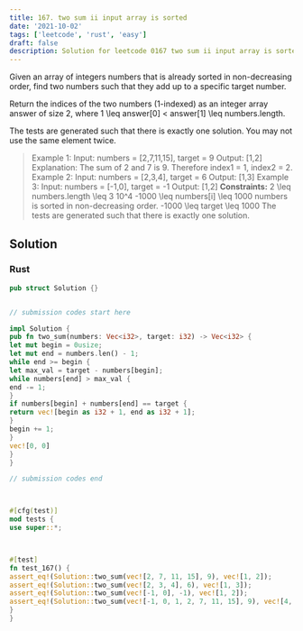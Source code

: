 ```yaml
---
title: 167. two sum ii input array is sorted
date: '2021-10-02'
tags: ['leetcode', 'rust', 'easy']
draft: false
description: Solution for leetcode 0167 two sum ii input array is sorted
---
```




Given an array of integers numbers that is already sorted in non-decreasing order, find two numbers such that they add up to a specific target number.

Return the indices of the two numbers (1-indexed) as an integer array answer of size 2, where 1 <TeX>\leq</TeX> answer[0] < answer[1] <TeX>\leq</TeX> numbers.length.

The tests are generated such that there is exactly one solution. You may not use the same element twice.



>   Example 1:
>   Input: numbers <TeX>=</TeX> [2,7,11,15], target <TeX>=</TeX> 9
>   Output: [1,2]
>   Explanation: The sum of 2 and 7 is 9. Therefore index1 <TeX>=</TeX> 1, index2 <TeX>=</TeX> 2.
>   Example 2:
>   Input: numbers <TeX>=</TeX> [2,3,4], target <TeX>=</TeX> 6
>   Output: [1,3]
>   Example 3:
>   Input: numbers <TeX>=</TeX> [-1,0], target <TeX>=</TeX> -1
>   Output: [1,2]
**Constraints:**
>   	2 <TeX>\leq</TeX> numbers.length <TeX>\leq</TeX> 3  10^4
>   	-1000 <TeX>\leq</TeX> numbers[i] <TeX>\leq</TeX> 1000
>   	numbers is sorted in non-decreasing order.
>   	-1000 <TeX>\leq</TeX> target <TeX>\leq</TeX> 1000
>   	The tests are generated such that there is exactly one solution.


## Solution


### Rust
```rust
pub struct Solution {}


// submission codes start here

impl Solution {
pub fn two_sum(numbers: Vec<i32>, target: i32) -> Vec<i32> {
let mut begin = 0usize;
let mut end = numbers.len() - 1;
while end >= begin {
let max_val = target - numbers[begin];
while numbers[end] > max_val {
end -= 1;
}
if numbers[begin] + numbers[end] == target {
return vec![begin as i32 + 1, end as i32 + 1];
}
begin += 1;
}
vec![0, 0]
}
}

// submission codes end



#[cfg(test)]
mod tests {
use super::*;



#[test]
fn test_167() {
assert_eq!(Solution::two_sum(vec![2, 7, 11, 15], 9), vec![1, 2]);
assert_eq!(Solution::two_sum(vec![2, 3, 4], 6), vec![1, 3]);
assert_eq!(Solution::two_sum(vec![-1, 0], -1), vec![1, 2]);
assert_eq!(Solution::two_sum(vec![-1, 0, 1, 2, 7, 11, 15], 9), vec![4, 5]);
}
}

```
